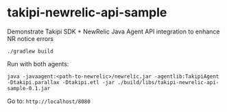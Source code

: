# takipi-newrelic-api-sample
Demonstrate Takipi SDK + NewRelic Java Agent API integration to enhance NR notice errors

`./gradlew build`

Run with both agents:

`java -javaagent:<path-to-newrelic>/newrelic.jar -agentlib:TakipiAgent -Dtakipi.parallax -Dtakipi.etl -jar ./build/libs/takipi-newrelic-api-sample-0.1.jar`

Go to: `http://localhost/8080`

